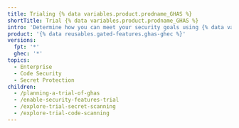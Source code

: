 ```yaml
---
title: Trialing {% data variables.product.prodname_GHAS %}
shortTitle: Trial {% data variables.product.prodname_GHAS %}
intro: 'Determine how you can meet your security goals using {% data variables.product.prodname_GH_cs_and_sp %}.'
product: '{% data reusables.gated-features.ghas-ghec %}'
versions:
  fpt: '*'
  ghec: '*'
topics:
  - Enterprise
  - Code Security
  - Secret Protection
children:
  - /planning-a-trial-of-ghas
  - /enable-security-features-trial
  - /explore-trial-secret-scanning
  - /explore-trial-code-scanning
---
```


